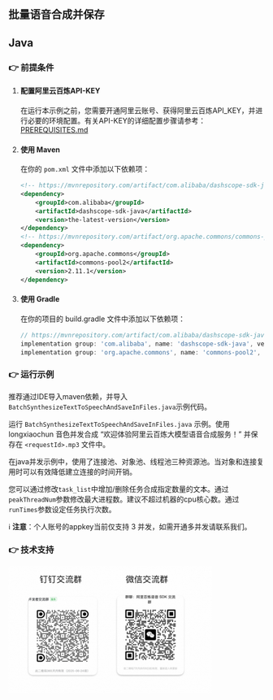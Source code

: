 [comment]: # (title and brief introduction of the sample)
## 批量语音合成并保存
## Java

[comment]: # (prerequisites)
### :point_right: 前提条件

1. #### 配置阿里云百炼API-KEY

    在运行本示例之前，您需要开通阿里云账号、获得阿里云百炼API_KEY，并进行必要的环境配置。有关API-KEY的详细配置步骤请参考：[PREREQUISITES.md](../../../../PREREQUISITES.md)

2. #### 使用 Maven

    在你的 `pom.xml` 文件中添加以下依赖项：
    
    ```xml
    <!-- https://mvnrepository.com/artifact/com.alibaba/dashscope-sdk-java -->
    <dependency>
        <groupId>com.alibaba</groupId>
        <artifactId>dashscope-sdk-java</artifactId>
        <version>the-latest-version</version>
    </dependency>
    <!-- https://mvnrepository.com/artifact/org.apache.commons/commons-pool2 -->
    <dependency>
        <groupId>org.apache.commons</groupId>
        <artifactId>commons-pool2</artifactId>
        <version>2.11.1</version>
    </dependency>
    ```
3. #### 使用 Gradle

    在你的项目的 build.gradle 文件中添加以下依赖项：
    
    ```gradle
    // https://mvnrepository.com/artifact/com.alibaba/dashscope-sdk-java
    implementation group: 'com.alibaba', name: 'dashscope-sdk-java', version: 'the-latest-version'
    implementation group: 'org.apache.commons', name: 'commons-pool2', version: '2.11.1'
    ```


[comment]: # (how to run the sample and expected results)
### :point_right: 运行示例

推荐通过IDE导入maven依赖，并导入`BatchSynthesizeTextToSpeechAndSaveInFiles.java`示例代码。

运行 `BatchSynthesizeTextToSpeechAndSaveInFiles.java` 示例。使用 longxiaochun 音色并发合成 “欢迎体验阿里云百炼大模型语音合成服务！” 并保存在 `<requestId>.mp3` 文件中。

在java并发示例中，使用了连接池、对象池、线程池三种资源池。当对象和连接复用时可以有效降低建立连接的时间开销。

您可以通过修改`task_list`中增加/删除任务合成指定数量的文本。通过`peakThreadNum`参数修改最大进程数。建议不超过机器的cpu核心数。通过`runTimes`参数设定任务执行次数。

:information_source: **注意**：个人账号的appkey当前仅支持 3 并发，如需开通多并发请联系我们。

[comment]: # (technical support of the sample)
### :point_right: 技术支持
<img src="../../../../docs/image/groups.png" width="400"/>

    